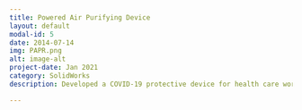 ```yaml
---
title: Powered Air Purifying Device
layout: default
modal-id: 5
date: 2014-07-14
img: PAPR.png
alt: image-alt
project-date: Jan 2021
category: SolidWorks
description: Developed a COVID-19 protective device for health care workers that addresses shortcomings in current PAPRs and PPE. Designed a device that optimizes user comfort (including weight, ergonomics, etc.), and reusability from interviewing and working with doctors and nurses. Developed a viable solution to the preliminary design stage but unable to build a physical prototype due to covid restrictions. As shown in pictures in top right and bottom left, the device uses a fan/motor to pump air through filter and then to user. Focused on failure and risk analysis. Created full FMEA sheet (snip it shown in bottom right) to identify high risk failure modes.Proposed experiments to test and mitigate risks. 

---
```

